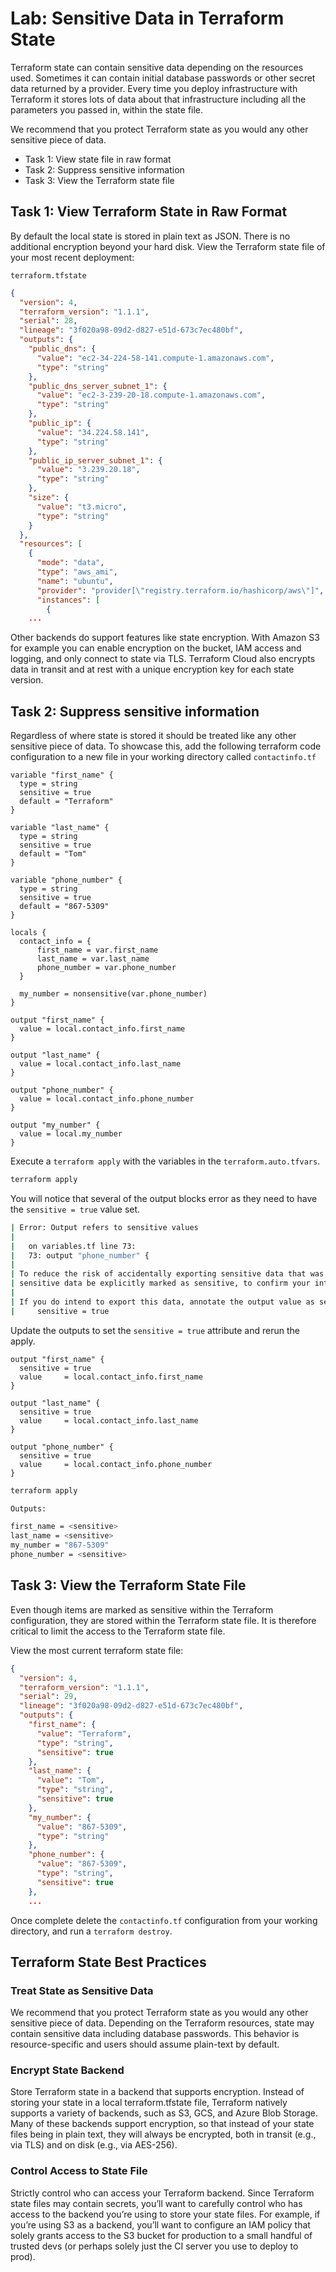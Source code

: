 # Lab: Sensitive Data in Terraform State

Terraform state can contain sensitive data depending on the resources used. Sometimes it can contain initial database passwords or other secret data returned by a provider. Every time you deploy infrastructure with Terraform it stores lots of data about that infrastructure including all the parameters you passed in, within the state file.

We recommend that you protect Terraform state as you would any other sensitive piece of data.

- Task 1: View state file in raw format
- Task 2: Suppress sensitive information
- Task 3: View the Terraform state file

## Task 1: View Terraform State in Raw Format

By default the local state is stored in plain text as JSON. There is no additional encryption beyond your hard disk. View the Terraform state file of your most recent deployment:

`terraform.tfstate`

```json
{
  "version": 4,
  "terraform_version": "1.1.1",
  "serial": 28,
  "lineage": "3f020a98-09d2-d827-e51d-673c7ec480bf",
  "outputs": {
    "public_dns": {
      "value": "ec2-34-224-58-141.compute-1.amazonaws.com",
      "type": "string"
    },
    "public_dns_server_subnet_1": {
      "value": "ec2-3-239-20-18.compute-1.amazonaws.com",
      "type": "string"
    },
    "public_ip": {
      "value": "34.224.58.141",
      "type": "string"
    },
    "public_ip_server_subnet_1": {
      "value": "3.239.20.18",
      "type": "string"
    },
    "size": {
      "value": "t3.micro",
      "type": "string"
    }
  },
  "resources": [
    {
      "mode": "data",
      "type": "aws_ami",
      "name": "ubuntu",
      "provider": "provider[\"registry.terraform.io/hashicorp/aws\"]",
      "instances": [
        {
    ...
```

Other backends do support features like state encryption. With Amazon S3 for example you can enable encryption on the bucket, IAM access and logging, and only connect to state via TLS. Terraform Cloud also encrypts data in transit and at rest with a unique encryption key for each state version.

## Task 2: Suppress sensitive information

Regardless of where state is stored it should be treated like any other sensitive piece of data. To showcase this, add the following terraform code configuration to a new file in your working directory called `contactinfo.tf`

```hcl
variable "first_name" {
  type = string
  sensitive = true
  default = "Terraform"
}

variable "last_name" {
  type = string
  sensitive = true
  default = "Tom"
}

variable "phone_number" {
  type = string
  sensitive = true
  default = "867-5309"
}

locals {
  contact_info = {
      first_name = var.first_name
      last_name = var.last_name
      phone_number = var.phone_number
  }

  my_number = nonsensitive(var.phone_number)
}

output "first_name" {
  value = local.contact_info.first_name
}

output "last_name" {
  value = local.contact_info.last_name
}

output "phone_number" {
  value = local.contact_info.phone_number
}

output "my_number" {
  value = local.my_number
}
```

Execute a `terraform apply` with the variables in the `terraform.auto.tfvars`.

```bash
terraform apply
```

You will notice that several of the output blocks error as they need to have the `sensitive = true` value set.

```bash
| Error: Output refers to sensitive values
|
|   on variables.tf line 73:
|   73: output "phone_number" {
|
| To reduce the risk of accidentally exporting sensitive data that was intended to be only internal, Terraform requires that any root module output containing
| sensitive data be explicitly marked as sensitive, to confirm your intent.
|
| If you do intend to export this data, annotate the output value as sensitive by adding the following argument:
|     sensitive = true
```

Update the outputs to set the `sensitive = true` attribute and rerun the apply.

```hcl
output "first_name" {
  sensitive = true
  value     = local.contact_info.first_name
}

output "last_name" {
  sensitive = true
  value     = local.contact_info.last_name
}

output "phone_number" {
  sensitive = true
  value     = local.contact_info.phone_number
}
```

```bash
terraform apply
```

```bash
Outputs:

first_name = <sensitive>
last_name = <sensitive>
my_number = "867-5309"
phone_number = <sensitive>
```

## Task 3: View the Terraform State File

Even though items are marked as sensitive within the Terraform configuration, they are stored within the Terraform state file. It is therefore critical to limit the access to the Terraform state file.

View the most current terraform state file:

```json
{
  "version": 4,
  "terraform_version": "1.1.1",
  "serial": 29,
  "lineage": "3f020a98-09d2-d827-e51d-673c7ec480bf",
  "outputs": {
    "first_name": {
      "value": "Terraform",
      "type": "string",
      "sensitive": true
    },
    "last_name": {
      "value": "Tom",
      "type": "string",
      "sensitive": true
    },
    "my_number": {
      "value": "867-5309",
      "type": "string"
    },
    "phone_number": {
      "value": "867-5309",
      "type": "string",
      "sensitive": true
    },
    ...
```

Once complete delete the `contactinfo.tf` configuration from your working directory, and run a `terraform destroy`.

## Terraform State Best Practices

### Treat State as Sensitive Data

We recommend that you protect Terraform state as you would any other sensitive piece of data. Depending on the Terraform resources, state may contain sensitive data including database passwords. This behavior is resource-specific and users should assume plain-text by default.

### Encrypt State Backend

Store Terraform state in a backend that supports encryption. Instead of storing your state in a local terraform.tfstate file, Terraform natively supports a variety of backends, such as S3, GCS, and Azure Blob Storage. Many of these backends support encryption, so that instead of your state files being in plain text, they will always be encrypted, both in transit (e.g., via TLS) and on disk (e.g., via AES-256).

### Control Access to State File

Strictly control who can access your Terraform backend. Since Terraform state files may contain secrets, you’ll want to carefully control who has access to the backend you’re using to store your state files. For example, if you’re using S3 as a backend, you’ll want to configure an IAM policy that solely grants access to the S3 bucket for production to a small handful of trusted devs (or perhaps solely just the CI server you use to deploy to prod).
